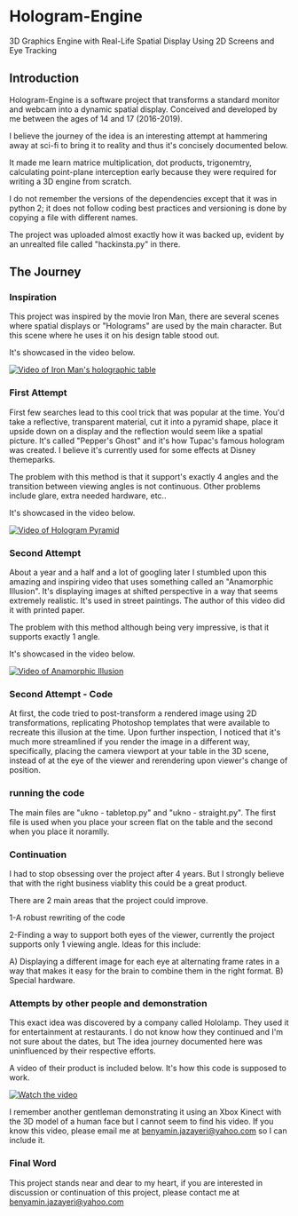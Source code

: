 # Hologram-Engine
3D Graphics Engine with Real-Life Spatial Display Using 2D Screens and Eye Tracking

## Introduction
Hologram-Engine is a software project that transforms a standard monitor and webcam into a dynamic spatial display. Conceived and developed by me between the ages of 14 and 17 (2016-2019).

I believe the journey of the idea is an interesting attempt at hammering away at sci-fi to bring it to reality and thus it's concisely documented below.

It made me learn matrice multiplication, dot products, trigonemtry, calculating point-plane interception early because they were required for writing a 3D engine from scratch.

I do not remember the versions of the dependencies except that it was in python 2; it does not follow coding best practices and versioning is done by copying a file with different names.

The project was uploaded almost exactly how it was backed up, evident by an unrealted file called "hackinsta.py" in there.

## The Journey

### Inspiration
This project was inspired by the movie Iron Man, there are several scenes where spatial displays or "Holograms" are used by the main character. But this scene where he uses it on his design table stood out.

It's showcased in the video below.

[![Video of Iron Man's holographic table](https://github.com/user-attachments/assets/3270e99a-cd14-476b-a7ef-704216e169b8)](https://youtu.be/DZaAFADoF1M)

### First Attempt
First few searches lead to this cool trick that was popular at the time. You'd take a reflective, transparent material, cut it into a pyramid shape, place it upside down on a display and the reflection would seem like a spatial picture. It's called "Pepper's Ghost" and it's how Tupac's famous hologram was created. I believe it's currently used for some effects at Disney themeparks.

The problem with this method is that it support's exactly 4 angles and the transition between viewing angles is not continuous. Other problems include glare, extra needed hardware, etc..

It's showcased in the video below.

[![Video of Hologram Pyramid](https://github.com/user-attachments/assets/e93e82f3-65e0-4179-bd35-bbb7c5b64bf6)](https://youtu.be/7YWTtCsvgvg)

### Second Attempt
About a year and a half and a lot of googling later I stumbled upon this amazing and inspiring video that uses something called an "Anamorphic Illusion". It's displaying images at shifted perspective in a way that seems extremely realistic. It's used in street paintings. The author of this video did it with printed paper.

The problem with this method although being very impressive, is that it supports exactly 1 angle.

It's showcased in the video below.

[![Video of Anamorphic Illusion](https://github.com/user-attachments/assets/430d0c94-e6c4-4e15-bf1d-061871e1fbb8)](https://youtu.be/tBNHPk-Lnkk)

### Second Attempt - Code

At first, the code tried to post-transform a rendered image using 2D transformations, replicating Photoshop templates that were available to recreate this illusion at the time.
Upon further inspection, I noticed that it's much more streamlined if you render the image in a different way, specifically, placing the camera viewport at your table in the 3D scene, instead of at the eye of the viewer and rerendering upon viewer's change of position.

### running the code

The main files are "ukno - tabletop.py" and "ukno - straight.py". The first file is used when you place your screen flat on the table and the second when you place it noramlly.

### Continuation

I had to stop obsessing over the project after 4 years. But I strongly believe that with the right business viablity this could be a great product.

There are 2 main areas that the project could improve.

1-A robust rewriting of the code

2-Finding a way to support both eyes of the viewer, currently the project supports only 1 viewing angle. Ideas for this include:

  A) Displaying a different image for each eye at alternating frame rates in a way that makes it easy for the brain to combine them in the right format.
  B) Special hardware.

### Attempts by other people and demonstration

This exact idea was discovered by a company called Hololamp. They used it for entertainment at restaurants. I do not know how they continued and I'm not sure about the dates, but The idea journey documented here was uninfluenced by their respective efforts.

A video of their product is included below. It's how this code is supposed to work.

[![Watch the video](https://img.youtube.com/vi/LQY5AvRwCN8/maxresdefault.jpg)](https://youtu.be/LQY5AvRwCN8)

I remember another gentleman demonstrating it using an Xbox Kinect with the 3D model of a human face but I cannot seem to find his video. If you know this video, please email me at benyamin.jazayeri@yahoo.com so I can include it.

### Final Word

This project stands near and dear to my heart, if you are interested in discussion or continuation of this project, please contact me at benyamin.jazayeri@yahoo.com


